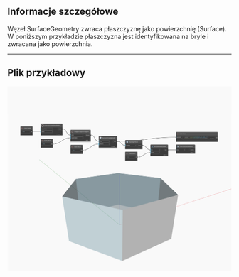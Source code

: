 ## Informacje szczegółowe
Węzeł SurfaceGeometry zwraca płaszczyznę jako powierzchnię (Surface). W poniższym przykładzie płaszczyzna jest identyfikowana na bryle i zwracana jako powierzchnia.
___
## Plik przykładowy

![SurfaceGeometry](./Autodesk.DesignScript.Geometry.Face.SurfaceGeometry_img.jpg)

